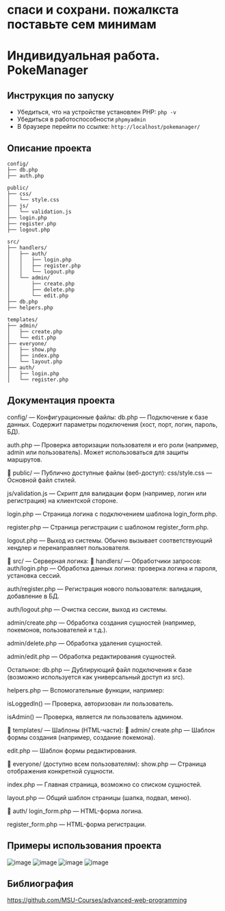 # спаси и сохрани. пожалкста поставьте сем минимам

# Индивидуальная работа. PokeManager

## Инструкция по запуску
- Убедиться, что на устройстве установлен PHP: `php -v`
- Убедиться в работоспособности `phpmyadmin`
- В браузере перейти по ссылке: `http://localhost/pokemanager/`
  
## Описание проекта
```
config/
├── db.php            
├── auth.php           

public/
├── css/
│   └── style.css
├── js/
│   └── validation.js
├── login.php           
├── register.php     
├── logout.php          

src/
├── handlers/
│   ├── auth/
│   │   ├── login.php  
│   │   ├── register.php
│   │   └── logout.php  
│   └── admin/
│       ├── create.php
│       ├── delete.php
│       └── edit.php
├── db.php
├── helpers.php        

templates/
├── admin/
│   ├── create.php
│   └── edit.php
├── everyone/
│   ├── show.php
│   ├── index.php
│   └── layout.php
├── auth/
│   ├── login.php    
│   └── register.php  
```

## Документация проекта
config/ — Конфигурационные файлы:
db.php — Подключение к базе данных. Содержит параметры подключения (хост, порт, логин, пароль, БД).

auth.php — Проверка авторизации пользователя и его роли (например, admin или пользователь). Может использоваться для защиты маршрутов.

📁 public/ — Публично доступные файлы (веб-доступ):
css/style.css — Основной файл стилей.

js/validation.js — Скрипт для валидации форм (например, логин или регистрация) на клиентской стороне.

login.php — Страница логина с подключением шаблона login_form.php.

register.php — Страница регистрации с шаблоном register_form.php.

logout.php — Выход из системы. Обычно вызывает соответствующий хендлер и перенаправляет пользователя.

📁 src/ — Серверная логика:
📁 handlers/ — Обработчики запросов:
auth/login.php — Обработка данных логина: проверка логина и пароля, установка сессий.

auth/register.php — Регистрация нового пользователя: валидация, добавление в БД.

auth/logout.php — Очистка сессии, выход из системы.

admin/create.php — Обработка создания сущностей (например, покемонов, пользователей и т.д.).

admin/delete.php — Обработка удаления сущностей.

admin/edit.php — Обработка редактирования сущностей.

Остальное:
db.php — Дублирующий файл подключения к базе (возможно используется как универсальный доступ из src).

helpers.php — Вспомогательные функции, например:

isLoggedIn() — Проверка, авторизован ли пользователь.

isAdmin() — Проверка, является ли пользователь админом.

📁 templates/ — Шаблоны (HTML-части):
📁 admin/
create.php — Шаблон формы создания (например, создание покемона).

edit.php — Шаблон формы редактирования.

📁 everyone/ (доступно всем пользователям):
show.php — Страница отображения конкретной сущности.

index.php — Главная страница, возможно со списком сущностей.

layout.php — Общий шаблон страницы (шапка, подвал, меню).

📁 auth/
login_form.php — HTML-форма логина.

register_form.php — HTML-форма регистрации.


## Примеры использования проекта
![image](https://github.com/user-attachments/assets/6bca891d-40d6-4fe7-85cc-22bd9d683313)
![image](https://github.com/user-attachments/assets/a032ad77-95fb-40e6-bf55-db02fd0cf882)
![image](https://github.com/user-attachments/assets/b01346a3-98a2-44d7-9e58-9d580c6cdfb7)
![image](https://github.com/user-attachments/assets/baa371b1-5073-4dce-a171-b9a775984bc9)

## Библиография
https://github.com/MSU-Courses/advanced-web-programming
